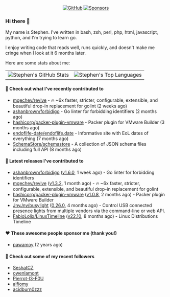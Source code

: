 <p align="center">
    <a href="https://github.com/StephenBrown2"><img src="https://img.shields.io/github/followers/StephenBrown2.svg?label=GitHub&style=social" alt="GitHub"></a>
    <a href="https://github.com/sponsors/StephenBrown2"><img src="https://img.shields.io/badge/Sponsors--_.svg?style=social&logo=github&logoColor=EA4AAA" alt="Sponsors"></a>
</p>

### Hi there 👋

My name is Stephen. I've written in bash, zsh, perl, php, html, javascript, python, and I'm trying to learn go.

I enjoy writing code that reads well, runs quickly, and doesn't make me cringe when I look at it 6 months later.

Here are some stats about me:

|     |     |
| --- | --- |
| ![Stephen's GitHub Stats](https://github-readme-stats.vercel.app/api?username=StephenBrown2&show_icons=true&count_private=true) | ![Stephen's Top Languages](https://github-readme-stats.vercel.app/api/top-langs/?username=StephenBrown2&layout=compact) |

#### 👷 Check out what I've recently contributed to

- [mgechev/revive](https://github.com/mgechev/revive) - 🔥 ~6x faster, stricter, configurable, extensible, and beautiful drop-in replacement for golint (2 weeks ago)
- [ashanbrown/forbidigo](https://github.com/ashanbrown/forbidigo) - Go linter for forbidding identifiers (2 months ago)
- [hashicorp/packer-plugin-vmware](https://github.com/hashicorp/packer-plugin-vmware) - Packer plugin for VMware Builder (3 months ago)
- [endoflife-date/endoflife.date](https://github.com/endoflife-date/endoflife.date) - Informative site with EoL dates of everything (7 months ago)
- [SchemaStore/schemastore](https://github.com/SchemaStore/schemastore) - A collection of JSON schema files including full API (8 months ago)



#### 🔭 Latest releases I've contributed to

- [ashanbrown/forbidigo](https://github.com/ashanbrown/forbidigo) ([v1.6.0](https://github.com/ashanbrown/forbidigo/releases/tag/v1.6.0), 1 week ago) - Go linter for forbidding identifiers
- [mgechev/revive](https://github.com/mgechev/revive) ([v1.3.2](https://github.com/mgechev/revive/releases/tag/v1.3.2), 1 month ago) - 🔥 ~6x faster, stricter, configurable, extensible, and beautiful drop-in replacement for golint
- [hashicorp/packer-plugin-vmware](https://github.com/hashicorp/packer-plugin-vmware) ([v1.0.8](https://github.com/hashicorp/packer-plugin-vmware/releases/tag/v1.0.8), 2 months ago) - Packer plugin for VMware Builder
- [JnyJny/busylight](https://github.com/JnyJny/busylight) ([0.26.0](https://github.com/JnyJny/busylight/releases/tag/0.26.0), 4 months ago) - Control USB connected presence lights from multiple vendors via the command-line or web API.
- [FabioLolix/LinuxTimeline](https://github.com/FabioLolix/LinuxTimeline) ([v22.10](https://github.com/FabioLolix/LinuxTimeline/releases/tag/v22.10), 8 months ago) - Linux Distributions Timeline

#### ❤️ These awesome people sponsor me (thank you!)

- [pawamoy](https://github.com/pawamoy) (2 years ago)

#### 👯 Check out some of my recent followers

- [SeshatCZ](https://github.com/SeshatCZ)
- [owenlamont](https://github.com/owenlamont)
- [Pierrot-l3-F0U](https://github.com/Pierrot-l3-F0U)
- [alfiomy](https://github.com/alfiomy)
- [acidburn0zzz](https://github.com/acidburn0zzz)


